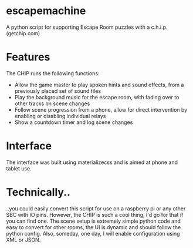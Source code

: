 # escapemachine
A python script for supporting Escape Room puzzles with a c.h.i.p. (getchip.com)

# Features
The CHIP runs the following functions:
- Allow the game master to play spoken hints and sound effects, from a previously placed set of sound files
- Play the background music for the escape room, with fading over to other tracks on scene changes
- Follow scene progression from a phone, allow for direct intervention by enabling or disabling individual relays
- Show a countdown timer and log scene changes

# Interface 
The interface was built using materializecss and is aimed at phone and tablet use. 

# Technically..
..you could easily convert this script for use on a raspberry pi or any other SBC with IO pins. However, the CHIP is such a cool thing, I'd go for that if you can find one. The scene setup is extremely simple python code and easy to convert for other rooms, the UI is dynamic and should follow the python config. Also, someday, one day, I will enable configuration using XML or JSON. 
